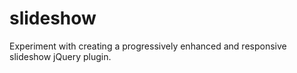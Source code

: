 slideshow
=========

Experiment with creating a progressively enhanced and responsive slideshow jQuery plugin.
